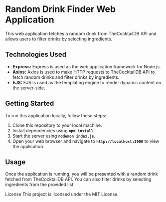 # Random Drink Finder Web Application
This web application fetches a random drink from TheCocktailDB API and allows users to filter drinks by selecting ingredients.

## Technologies Used
* **Express:** Express is used as the web application framework for Node.js.
* **Axios:** Axios is used to make HTTP requests to TheCocktailDB API to fetch random drinks and filter drinks by ingredients.
* **EJS:** EJS is used as the templating engine to render dynamic content on the server-side.
## Getting Started
To run this application locally, follow these steps:

1. Clone this repository to your local machine.
2. Install dependencies using **`npm install`**.
3. Start the server using **`nodemon index.js`**.
4. Open your web browser and navigate to **`http://localhost:3000`** to view the application.
## Usage
Once the application is running, you will be presented with a random drink fetched from TheCocktailDB API. You can also filter drinks by selecting ingredients from the provided list

License
This project is licensed under the MIT License.
